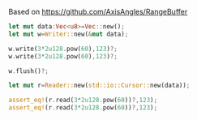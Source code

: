 Based on https://github.com/AxisAngles/RangeBuffer

```rust
let mut data:Vec<u8>=Vec::new();
let mut w=Writer::new(&mut data);

w.write(3*2u128.pow(60),123)?;
w.write(3*2u128.pow(60),123)?;

w.flush()?;

let mut r=Reader::new(std::io::Cursor::new(data));

assert_eq!(r.read(3*2u128.pow(60))?,123);
assert_eq!(r.read(3*2u128.pow(60))?,123);
```

